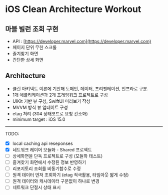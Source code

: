 # iOS Clean Architecture Workout

## 마블 빌런 조회 구현  

- API : [https://developer.marvel.com](https://developer.marvel.com)
- 페이지 단위 무한 스크롤
- 즐겨찾기 화면 
- 간단한 상세 화면

## Architecture

* 클린 아키텍트 이론에 기반해 도메인, 데이터, 프리젠테이션, 인프라로 구분.
* 1개 애플리케이션과 2개 프레임워크 프로젝트로 구성
* UIKit 기반 뷰 구성, SwiftUI 미리보기 작성
* MVVM 방식 뷰 업데이트 구성 
* etag 처리 (304 상태코드로 요청 간소화) 
* minimum target : iOS 15.0

---

TODO: 
- [x] local caching api reseponses
- [x] 네트워크 레이어 모듈화 - Shared 프로젝트
- [ ] 상세화면을 단독 프로젝트로 구성 (모듈화 테스트) 
- [ ] 즐겨찾기 화면에서 수정된 정보 반영하기
- [ ] 리포지토리 조회를 비동기함수로 수정
- [ ] 원격 데이터 먼저 조회하기 (etag 적극활용, 타임아웃 짧게 수정)
- [ ] 원격 데이터와 캐시데이터 구분없이 하나로 변경
- [ ] 네트워크 단절시 상태 표시
